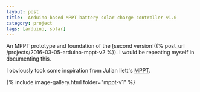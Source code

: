 ```yaml
---
layout: post
title:  Arduino-based MPPT battery solar charge controller v1.0
category: project
tags: [arduino, solar]
---
```


An MPPT prototype and foundation of the [second version]({% post_url /projects/2016-03-05-arduino-mppt-v2 %}). I would be repeating myself in documenting this.

I obviously took some inspiration from Julian Ilett's [MPPT](https://www.youtube.com/watch?v=MSz4-cr3EJw).

{% include image-gallery.html folder="mppt-v1" %}
